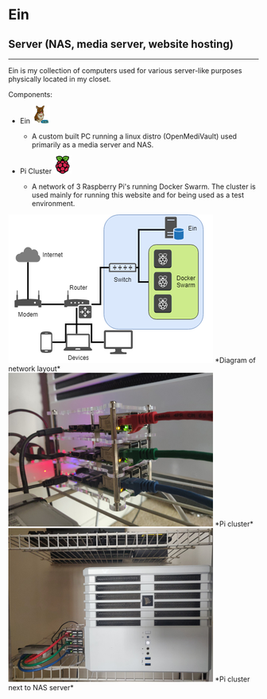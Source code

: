 
# Ein
## Server (NAS, media server, website hosting)
---
Ein is my collection of computers used for various server-like purposes physically located in my closet.

Components:

* Ein <img src="/static/images/ein/ein_logo.png" height=36>

	* A custom built PC running a linux distro (OpenMediVault) used primarily as a media server and NAS.

* Pi Cluster <img src="/static/images/icons/pi.png" height=36>

	* A network of 3 Raspberry Pi's running Docker Swarm. The cluster is used mainly for running this website and for being used as a test environment.

<img class="d-block" src="/static/images/ein/diagram.png">
*Diagram of network layout*

<img class="d-block" style="width:412px" src="/static/images/ein/ein0.jpg">
*Pi cluster*

<img class="d-block" style="width:412px" src="/static/images/ein/ein1.jpg">
*Pi cluster next to NAS server*
